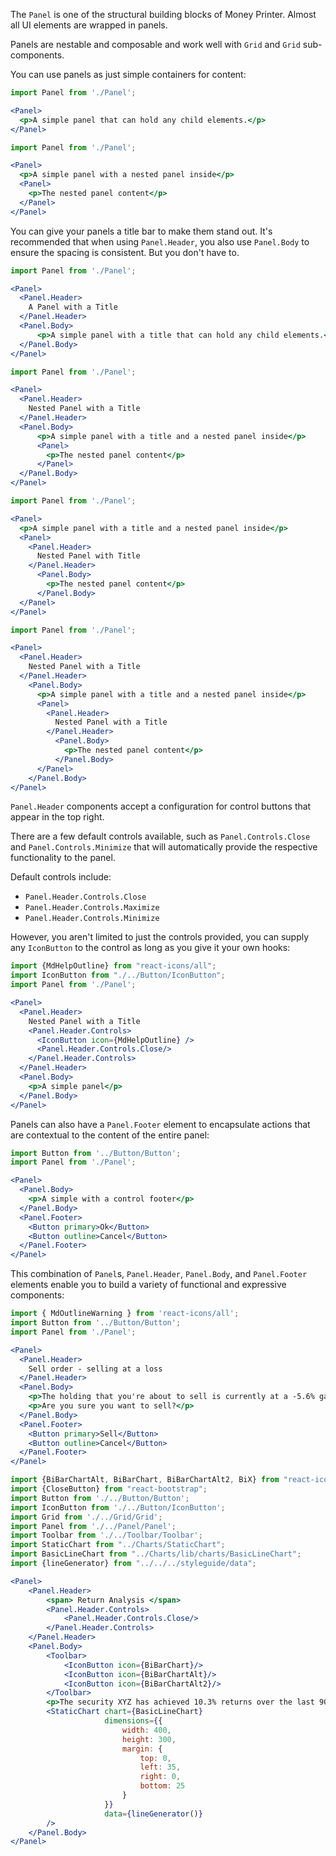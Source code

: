 The `Panel` is one of the structural building blocks of Money Printer. Almost all UI elements are wrapped in panels.

Panels are nestable and composable and work well with `Grid` and `Grid` sub-components.

You can use panels as just simple containers for content:

```jsx
import Panel from './Panel';

<Panel>
  <p>A simple panel that can hold any child elements.</p>
</Panel>
```

```jsx
import Panel from './Panel';

<Panel>
  <p>A simple panel with a nested panel inside</p>
  <Panel>
    <p>The nested panel content</p>
  </Panel>
</Panel>
```

You can give your panels a title bar to make them stand out. It's recommended that when using `Panel.Header`, you also
use `Panel.Body` to ensure the spacing is consistent. But you don't have to.

```jsx
import Panel from './Panel';

<Panel>
  <Panel.Header>
    A Panel with a Title
  </Panel.Header>
  <Panel.Body>
      <p>A simple panel with a title that can hold any child elements.</p>
  </Panel.Body>
</Panel>
```

```jsx
import Panel from './Panel';

<Panel>
  <Panel.Header>
    Nested Panel with a Title
  </Panel.Header>
  <Panel.Body>
      <p>A simple panel with a title and a nested panel inside</p>
      <Panel>
        <p>The nested panel content</p>
      </Panel>
  </Panel.Body>
</Panel>
```

```jsx
import Panel from './Panel';

<Panel>
  <p>A simple panel with a title and a nested panel inside</p>
  <Panel>
    <Panel.Header>
      Nested Panel with Title
    </Panel.Header>
      <Panel.Body>
        <p>The nested panel content</p>
      </Panel.Body>
  </Panel>
</Panel>
```

```jsx
import Panel from './Panel';

<Panel>
  <Panel.Header>
    Nested Panel with a Title
  </Panel.Header>
    <Panel.Body>
      <p>A simple panel with a title and a nested panel inside</p>
      <Panel>
        <Panel.Header>
          Nested Panel with a Title
        </Panel.Header>
          <Panel.Body>
            <p>The nested panel content</p>
          </Panel.Body>
      </Panel>
    </Panel.Body>
</Panel>
```

`Panel.Header` components accept a configuration for control buttons that appear in the top right.

There are a few default controls available, such as `Panel.Controls.Close` and `Panel.Controls.Minimize` that will
automatically provide the respective functionality to the panel.

Default controls include:

- `Panel.Header.Controls.Close`
- `Panel.Header.Controls.Maximize`
- `Panel.Header.Controls.Minimize`

However, you aren't limited to just the controls provided, you can supply any `IconButton` to the control as long as you
give it your own hooks:

```jsx
import {MdHelpOutline} from "react-icons/all";
import IconButton from "./../Button/IconButton";
import Panel from './Panel';

<Panel>
  <Panel.Header>
    Nested Panel with a Title
    <Panel.Header.Controls>
      <IconButton icon={MdHelpOutline} />
      <Panel.Header.Controls.Close/>
    </Panel.Header.Controls>
  </Panel.Header>
  <Panel.Body>
    <p>A simple panel</p>
  </Panel.Body>
</Panel>
```

Panels can also have a `Panel.Footer` element to encapsulate actions that are contextual to the content of the entire
panel:

```jsx
import Button from '../Button/Button';
import Panel from './Panel';

<Panel>
  <Panel.Body>
    <p>A simple with a control footer</p>
  </Panel.Body>
  <Panel.Footer>
    <Button primary>Ok</Button>
    <Button outline>Cancel</Button>
  </Panel.Footer>
</Panel>
```

This combination of `Panel`s, `Panel.Header`, `Panel.Body`, and `Panel.Footer` elements enable you to build a variety
of functional and expressive components:

```jsx
import { MdOutlineWarning } from 'react-icons/all';
import Button from '../Button/Button';
import Panel from './Panel';

<Panel>
  <Panel.Header>
    Sell order - selling at a loss
  </Panel.Header>
  <Panel.Body>
    <p>The holding that you're about to sell is currently at a -5.6% gain</p>
    <p>Are you sure you want to sell?</p>
  </Panel.Body>
  <Panel.Footer>
    <Button primary>Sell</Button>
    <Button outline>Cancel</Button>
  </Panel.Footer>
</Panel>
```

```jsx
import {BiBarChartAlt, BiBarChart, BiBarChartAlt2, BiX} from "react-icons/all";
import {CloseButton} from "react-bootstrap";
import Button from './../Button/Button';
import IconButton from './../Button/IconButton';
import Grid from './../Grid/Grid';
import Panel from './../Panel/Panel';
import Toolbar from './../Toolbar/Toolbar';
import StaticChart from "../Charts/StaticChart";
import BasicLineChart from "../Charts/lib/charts/BasicLineChart";
import {lineGenerator} from "../../../styleguide/data";

<Panel>
    <Panel.Header>
        <span> Return Analysis </span>
        <Panel.Header.Controls>
            <Panel.Header.Controls.Close/>
        </Panel.Header.Controls>
    </Panel.Header>
    <Panel.Body>
        <Toolbar>
            <IconButton icon={BiBarChart}/>
            <IconButton icon={BiBarChartAlt}/>
            <IconButton icon={BiBarChartAlt2}/>
        </Toolbar>
        <p>The security XYZ has achieved 10.3% returns over the last 90 days.</p>
        <StaticChart chart={BasicLineChart}
                     dimensions={{
                         width: 400,
                         height: 300,
                         margin: {
                             top: 0,
                             left: 35,
                             right: 0,
                             bottom: 25
                         }
                     }}
                     data={lineGenerator()}
        />
    </Panel.Body>
</Panel>
```
